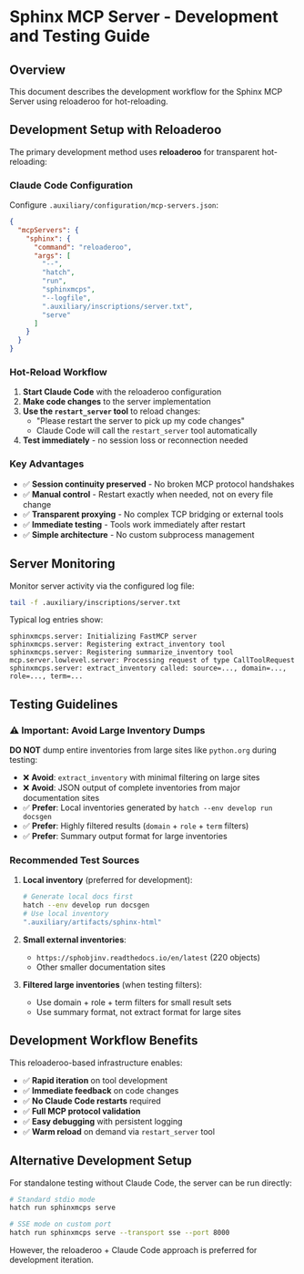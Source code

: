 # Sphinx MCP Server - Development and Testing Guide

## Overview

This document describes the development workflow for the Sphinx MCP Server using reloaderoo for hot-reloading.

## Development Setup with Reloaderoo

The primary development method uses **reloaderoo** for transparent hot-reloading:

### Claude Code Configuration

Configure `.auxiliary/configuration/mcp-servers.json`:

```json
{
  "mcpServers": {
    "sphinx": {
      "command": "reloaderoo",
      "args": [
        "--",
        "hatch",
        "run",
        "sphinxmcps",
        "--logfile",
        ".auxiliary/inscriptions/server.txt",
        "serve"
      ]
    }
  }
}
```

### Hot-Reload Workflow

1. **Start Claude Code** with the reloaderoo configuration
2. **Make code changes** to the server implementation  
3. **Use the `restart_server` tool** to reload changes:
   - "Please restart the server to pick up my code changes"
   - Claude Code will call the `restart_server` tool automatically
4. **Test immediately** - no session loss or reconnection needed

### Key Advantages

- ✅ **Session continuity preserved** - No broken MCP protocol handshakes
- ✅ **Manual control** - Restart exactly when needed, not on every file change  
- ✅ **Transparent proxying** - No complex TCP bridging or external tools
- ✅ **Immediate testing** - Tools work immediately after restart
- ✅ **Simple architecture** - No custom subprocess management

## Server Monitoring

Monitor server activity via the configured log file:

```bash
tail -f .auxiliary/inscriptions/server.txt
```

Typical log entries show:
```text
sphinxmcps.server: Initializing FastMCP server
sphinxmcps.server: Registering extract_inventory tool
sphinxmcps.server: Registering summarize_inventory tool
mcp.server.lowlevel.server: Processing request of type CallToolRequest
sphinxmcps.server: extract_inventory called: source=..., domain=..., role=..., term=...
```

## Testing Guidelines

### ⚠️ Important: Avoid Large Inventory Dumps

**DO NOT** dump entire inventories from large sites like `python.org` during testing:
- ❌ **Avoid**: `extract_inventory` with minimal filtering on large sites
- ❌ **Avoid**: JSON output of complete inventories from major documentation sites
- ✅ **Prefer**: Local inventories generated by `hatch --env develop run docsgen`
- ✅ **Prefer**: Highly filtered results (`domain` + `role` + `term` filters)
- ✅ **Prefer**: Summary output format for large inventories

### Recommended Test Sources

1. **Local inventory** (preferred for development):
   ```bash
   # Generate local docs first
   hatch --env develop run docsgen
   # Use local inventory
   ".auxiliary/artifacts/sphinx-html"
   ```

2. **Small external inventories**:
   - `https://sphobjinv.readthedocs.io/en/latest` (220 objects)
   - Other smaller documentation sites

3. **Filtered large inventories** (when testing filters):
   - Use domain + role + term filters for small result sets
   - Use summary format, not extract format for large sites

## Development Workflow Benefits

This reloaderoo-based infrastructure enables:
- ✅ **Rapid iteration** on tool development
- ✅ **Immediate feedback** on code changes
- ✅ **No Claude Code restarts** required
- ✅ **Full MCP protocol validation**
- ✅ **Easy debugging** with persistent logging
- ✅ **Warm reload** on demand via `restart_server` tool

## Alternative Development Setup

For standalone testing without Claude Code, the server can be run directly:

```bash
# Standard stdio mode
hatch run sphinxmcps serve

# SSE mode on custom port  
hatch run sphinxmcps serve --transport sse --port 8000
```

However, the reloaderoo + Claude Code approach is preferred for development iteration.